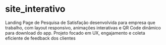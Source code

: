 # site_interativo
Landing Page de Pesquisa de Satisfação desenvolvida para empresa que trabalho, com layout responsivo, animações interativas e QR Code dinâmico para download do app. Projeto focado em UX, engajamento e coleta eficiente de feedback dos clientes
